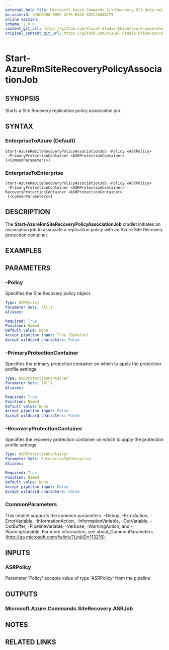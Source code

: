 ```yaml
---
external help file: Microsoft.Azure.Commands.SiteRecovery.dll-Help.xml
ms.assetid: 3DDC8DD8-889C-4C76-B32E-3D2C2AD0AC79
online version:
schema: 2.0.0
content_git_url: https://github.com/Visual-Studio-China/azure-powershell/blob/preview/src/ResourceManager/SiteRecovery/Commands.SiteRecovery/help/Start-AzureRmSiteRecoveryPolicyAssociationJob.md
original_content_git_url: https://github.com/Visual-Studio-China/azure-powershell/blob/preview/src/ResourceManager/SiteRecovery/Commands.SiteRecovery/help/Start-AzureRmSiteRecoveryPolicyAssociationJob.md
---
```


# Start-AzureRmSiteRecoveryPolicyAssociationJob

## SYNOPSIS
Starts a Site Recovery replication policy association job.

## SYNTAX

### EnterpriseToAzure (Default)
```
Start-AzureRmSiteRecoveryPolicyAssociationJob -Policy <ASRPolicy>
 -PrimaryProtectionContainer <ASRProtectionContainer> [<CommonParameters>]
```

### EnterpriseToEnterprise
```
Start-AzureRmSiteRecoveryPolicyAssociationJob -Policy <ASRPolicy>
 -PrimaryProtectionContainer <ASRProtectionContainer> -RecoveryProtectionContainer <ASRProtectionContainer>
 [<CommonParameters>]
```

## DESCRIPTION
The **Start-AzureRmSiteRecoveryPolicyAssociationJob** cmdlet initiates an association job to associate a replication policy with an Azure Site Recovery protection container.

## EXAMPLES

## PARAMETERS

### -Policy
Specifies the Site Recovery policy object.

```yaml
Type: ASRPolicy
Parameter Sets: (All)
Aliases: 

Required: True
Position: Named
Default value: None
Accept pipeline input: True (ByValue)
Accept wildcard characters: False
```

### -PrimaryProtectionContainer
Specifies the primary protection container on which to apply the protection profile settings.

```yaml
Type: ASRProtectionContainer
Parameter Sets: (All)
Aliases: 

Required: True
Position: Named
Default value: None
Accept pipeline input: False
Accept wildcard characters: False
```

### -RecoveryProtectionContainer
Specifies the recovery protection container on which to apply the protection profile settings.

```yaml
Type: ASRProtectionContainer
Parameter Sets: EnterpriseToEnterprise
Aliases: 

Required: True
Position: Named
Default value: None
Accept pipeline input: False
Accept wildcard characters: False
```

### CommonParameters
This cmdlet supports the common parameters: -Debug, -ErrorAction, -ErrorVariable, -InformationAction, -InformationVariable, -OutVariable, -OutBuffer, -PipelineVariable, -Verbose, -WarningAction, and -WarningVariable. For more information, see about_CommonParameters (http://go.microsoft.com/fwlink/?LinkID=113216).

## INPUTS

### ASRPolicy

Parameter 'Policy' accepts value of type 'ASRPolicy' from the pipeline

## OUTPUTS

### Microsoft.Azure.Commands.SiteRecovery.ASRJob

## NOTES

## RELATED LINKS

